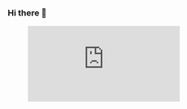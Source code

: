 ### Hi there 👋

<figure><embed src="https://wakatime.com/share/@bc8e5cb7-62de-4b02-bc14-854d8859f662/5fd0461c-8af6-429f-ac63-9aad461601a2.svg"></embed></figure>
